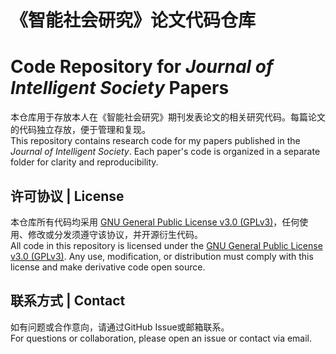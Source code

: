 # 《智能社会研究》论文代码仓库  
# Code Repository for *Journal of Intelligent Society* Papers

本仓库用于存放本人在《智能社会研究》期刊发表论文的相关研究代码。每篇论文的代码独立存放，便于管理和复现。  
This repository contains research code for my papers published in the *Journal of Intelligent Society*. Each paper's code is organized in a separate folder for clarity and reproducibility.

## 许可协议 | License

本仓库所有代码均采用 [GNU General Public License v3.0 (GPLv3)](LICENSE)，任何使用、修改或分发须遵守该协议，并开源衍生代码。  
All code in this repository is licensed under the [GNU General Public License v3.0 (GPLv3)](LICENSE). Any use, modification, or distribution must comply with this license and make derivative code open source.

## 联系方式 | Contact

如有问题或合作意向，请通过GitHub Issue或邮箱联系。  
For questions or collaboration, please open an issue or contact via email.
